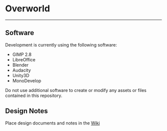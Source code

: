 # Overworld
---
## Software
Development is currently using the following software:

*	GIMP 2.8
*	LibreOffice
*	Blender
*	Audacity
*	Unity3D
*	MonoDevelop

Do not use additional software to create or modify any assets or files contained in this repository.


## Design Notes

Place design documents and notes in the [Wiki](./wiki)